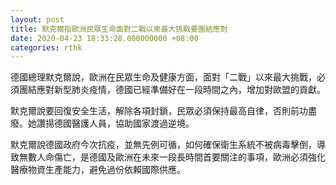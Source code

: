 ```yaml
---
layout: post
title: 默克爾指歐洲民眾生命面對二戰以來最大挑戰要團結應對
date: 2020-04-23 18:33:28.000000000 +08:00
categories: rthk
---
```


德國總理默克爾說，歐洲在民眾生命及健康方面，面對「二戰」以來最大挑戰，必須團結應對新型肺炎疫情，德國已經準備好在一段時間之內，增加對歐盟的貢獻。

默克爾說要回復安全生活，解除各項封鎖，民眾必須保持最高自律，否則前功盡廢。她讚揚德國醫護人員，協助國家渡過逆境。

默克爾說德國政府今次抗疫，並無先例可循，如何確保衛生系統不被病毒擊倒，導致無數人命傷亡，是德國及歐洲在未來一段長時間首要關注的事項，歐洲必須強化醫療物資生產能力，避免過份依賴國際供應。
